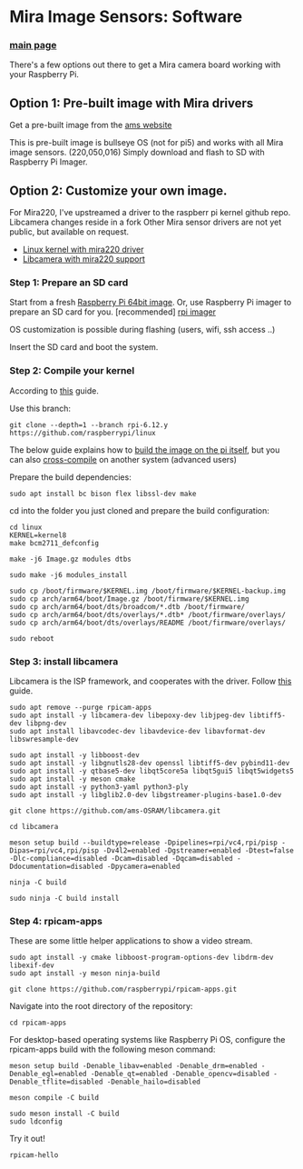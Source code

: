 # Mira Image Sensors: Software
### [main page](/README.md)

There's a few options out there to get a Mira camera board working with your Raspberry Pi.


## Option 1: Pre-built image with Mira drivers

Get a pre-built image from the [ams website](https://ams-osram.com/products/boards-kits-accessories/kits/ams-mira-evm-sn-raspberry-evaluation-kit
)

This is pre-built image is bullseye OS (not for pi5) and works with all Mira image sensors. (220,050,016)
Simply download and flash to SD with Raspberry Pi Imager.

## Option 2: Customize your own image.
For Mira220, I've upstreamed a driver to the raspberr pi kernel github repo.
Libcamera changes reside in a fork
Other Mira sensor drivers are not yet public, but available on request.

* [Linux kernel with mira220 driver](https://github.com/raspberrypi/linux/tree/rpi-6.12.y) 
* [Libcamera with mira220 support](https://github.com/ams-OSRAM/libcamera)

### Step 1: Prepare an SD card

Start from a fresh [Raspberry Pi 64bit image]([https://www.raspberrypi.com/software/operating-systems/#raspberry-pi-os-64-bit](https://www.raspberrypi.com/software/operating-systems/)).
Or, use Raspberry Pi imager to prepare an SD card for you. [recommended] [rpi imager](https://www.raspberrypi.com/software/)

OS customization is possible during flashing (users, wifi, ssh access ..)

Insert the SD card and boot the system.

### Step 2: Compile your kernel
According to [this](https://www.raspberrypi.com/documentation/computers/linux_kernel.html#download-kernel-source
) guide. 

Use this branch: 

```
git clone --depth=1 --branch rpi-6.12.y https://github.com/raspberrypi/linux
```

The below guide explains how to [build the image on the pi itself](https://www.raspberrypi.com/documentation/computers/linux_kernel.html#natively-build-a-kernel), but you can also [cross-compile](https://www.raspberrypi.com/documentation/computers/linux_kernel.html#cross-compile-the-kernel) on another system (advanced users)

Prepare the build dependencies:

```
sudo apt install bc bison flex libssl-dev make
```

cd into the folder you just cloned and prepare the build configuration:

```
cd linux
KERNEL=kernel8
make bcm2711_defconfig
```
```
make -j6 Image.gz modules dtbs
```

```
sudo make -j6 modules_install
```

```
sudo cp /boot/firmware/$KERNEL.img /boot/firmware/$KERNEL-backup.img
sudo cp arch/arm64/boot/Image.gz /boot/firmware/$KERNEL.img
sudo cp arch/arm64/boot/dts/broadcom/*.dtb /boot/firmware/
sudo cp arch/arm64/boot/dts/overlays/*.dtb* /boot/firmware/overlays/
sudo cp arch/arm64/boot/dts/overlays/README /boot/firmware/overlays/
```

```
sudo reboot
```

### Step 3: install libcamera

Libcamera is the ISP framework, and cooperates with the driver.
Follow [this](https://www.raspberrypi.com/documentation/computers/camera_software.html#building-libcamera) guide.

```
sudo apt remove --purge rpicam-apps
sudo apt install -y libcamera-dev libepoxy-dev libjpeg-dev libtiff5-dev libpng-dev
sudo apt install libavcodec-dev libavdevice-dev libavformat-dev libswresample-dev

sudo apt install -y libboost-dev
sudo apt install -y libgnutls28-dev openssl libtiff5-dev pybind11-dev
sudo apt install -y qtbase5-dev libqt5core5a libqt5gui5 libqt5widgets5
sudo apt install -y meson cmake
sudo apt install -y python3-yaml python3-ply
sudo apt install -y libglib2.0-dev libgstreamer-plugins-base1.0-dev

```

```
git clone https://github.com/ams-OSRAM/libcamera.git
```

```
cd libcamera
```

```
meson setup build --buildtype=release -Dpipelines=rpi/vc4,rpi/pisp -Dipas=rpi/vc4,rpi/pisp -Dv4l2=enabled -Dgstreamer=enabled -Dtest=false -Dlc-compliance=disabled -Dcam=disabled -Dqcam=disabled -Ddocumentation=disabled -Dpycamera=enabled
```
```
ninja -C build
```
```
sudo ninja -C build install
```

### Step 4: rpicam-apps

These are some little helper applications to show a video stream.
```
sudo apt install -y cmake libboost-program-options-dev libdrm-dev libexif-dev
sudo apt install -y meson ninja-build
```
```
git clone https://github.com/raspberrypi/rpicam-apps.git
```


Navigate into the root directory of the repository:
```
cd rpicam-apps
```
For desktop-based operating systems like Raspberry Pi OS, configure the rpicam-apps build with the following meson command:
```
meson setup build -Denable_libav=enabled -Denable_drm=enabled -Denable_egl=enabled -Denable_qt=enabled -Denable_opencv=disabled -Denable_tflite=disabled -Denable_hailo=disabled
```

```
meson compile -C build
```

```
sudo meson install -C build
sudo ldconfig
```

Try it out!

```
rpicam-hello
```



